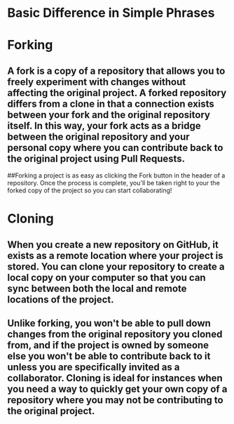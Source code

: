 ﻿
# Basic Difference in Simple Phrases

# Forking

 

## A fork is a copy of a repository that allows you to freely experiment with changes without affecting the original project. A forked repository differs from a clone in that a connection exists between your fork and the original repository itself. In this way, your fork acts as a bridge between the original repository and your personal copy where you can contribute back to the original project using Pull Requests.

 

##Forking a project is as easy as clicking the Fork button in the header of a repository. Once the process is complete, you'll be taken right to your the forked copy of the project so you can start collaborating!

 



 

# Cloning

 

## When you create a new repository on GitHub, it exists as a remote location where your project is stored. You can clone your repository to create a local copy on your computer so that you can sync between both the local and remote locations of the project.

 

## Unlike forking, you won't be able to pull down changes from the original repository you cloned from, and if the project is owned by someone else you won't be able to contribute back to it unless you are specifically invited as a collaborator. Cloning is ideal for instances when you need a way to quickly get your own copy of a repository where you may not be contributing to the original project.

 




































